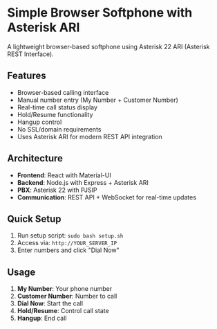 # Simple Browser Softphone with Asterisk ARI

A lightweight browser-based softphone using Asterisk 22 ARI (Asterisk REST Interface).

## Features
- Browser-based calling interface
- Manual number entry (My Number + Customer Number)
- Real-time call status display
- Hold/Resume functionality
- Hangup control
- No SSL/domain requirements
- Uses Asterisk ARI for modern REST API integration

## Architecture
- **Frontend**: React with Material-UI
- **Backend**: Node.js with Express + Asterisk ARI
- **PBX**: Asterisk 22 with PJSIP
- **Communication**: REST API + WebSocket for real-time updates

## Quick Setup

1. Run setup script: `sudo bash setup.sh`
2. Access via: `http://YOUR_SERVER_IP`
3. Enter numbers and click "Dial Now"

## Usage
1. **My Number**: Your phone number
2. **Customer Number**: Number to call  
3. **Dial Now**: Start the call
4. **Hold/Resume**: Control call state
5. **Hangup**: End call